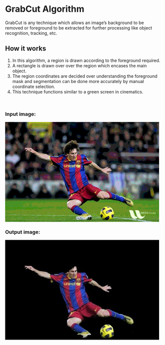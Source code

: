 # GrabCut Algorithm

GrabCut is any technique which allows an image’s background to be removed or foreground to be extracted for further processing like object recognition, tracking, etc.

## How it works

1. In this algorithm, a region is drawn according to the foreground required.
2. A rectangle is drawn over over the region which encases the main object. 
3. The region coordinates are decided over understanding the foreground mask and segmentation can be done more accurately by manual coordinate selection.
4. This technique functions similar to a green screen in cinematics.

<br>

### Input image:

<img align="center" src="input.png" width="500" height="325"/>
</a>

### Output image:

<img align="center" src="output.jpg" width="500" height="325"/>
</a>
